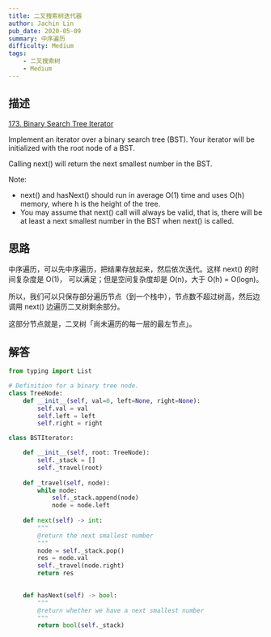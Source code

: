 ```yaml
---
title: 二叉搜索树迭代器
author: Jachin Lin
pub_date: 2020-05-09
summary: 中序遍历
difficulty: Medium
tags:
    - 二叉搜索树
    - Medium
---
```


## 描述

[173. Binary Search Tree Iterator](https://leetcode.com/problems/binary-search-tree-iterator/)

Implement an iterator over a binary search tree (BST). Your iterator will be initialized with the root node of a BST.

Calling next() will return the next smallest number in the BST.

Note:

- next() and hasNext() should run in average O(1) time and uses O(h) memory, where h is the height of the tree.
- You may assume that next() call will always be valid, that is, there will be at least a next smallest number in the BST when next() is called.

## 思路

中序遍历，可以先中序遍历，把结果存放起来，然后依次迭代。这样 next() 的时间复杂度是 O(1)， 可以满足；但是空间复杂度却是 O(n)，大于 O(h) = O(logn)。

所以，我们可以只保存部分遍历节点（到一个栈中），节点数不超过树高，然后边调用 next() 边遍历二叉树剩余部分。

这部分节点就是，二叉树「尚未遍历的每一层的最左节点」。

## 解答

```python
from typing import List

# Definition for a binary tree node.
class TreeNode:
    def __init__(self, val=0, left=None, right=None):
        self.val = val
        self.left = left
        self.right = right

class BSTIterator:

    def __init__(self, root: TreeNode):
        self._stack = []
        self._travel(root)
        
    def _travel(self, node):
        while node:
            self._stack.append(node)
            node = node.left
            
    def next(self) -> int:
        """
        @return the next smallest number
        """
        node = self._stack.pop()
        res = node.val
        self._travel(node.right)
        return res
        

    def hasNext(self) -> bool:
        """
        @return whether we have a next smallest number
        """
        return bool(self._stack)
```